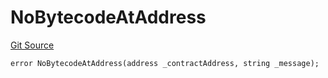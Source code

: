 # NoBytecodeAtAddress
[Git Source](https://github.com/thrackle-io/aquifi-rules-v1/blob/47aa0c8585077f5b931483a9b3097e3fe330a3c3/src/client/token/handler/diamond/HandlerDiamondLib.sol)


```solidity
error NoBytecodeAtAddress(address _contractAddress, string _message);
```


